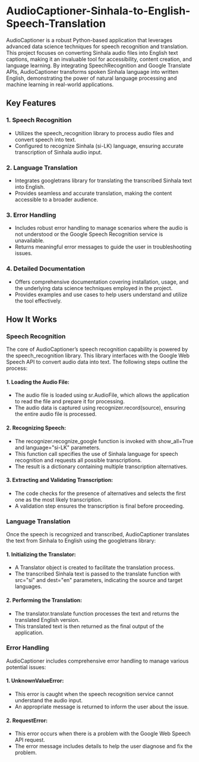 # AudioCaptioner-Sinhala-to-English-Speech-Translation
AudioCaptioner is a robust Python-based application that leverages advanced data science techniques for speech recognition and translation. This project focuses on converting Sinhala audio files into English text captions, making it an invaluable tool for accessibility, content creation, and language learning. By integrating SpeechRecognition and Google Translate APIs, AudioCaptioner transforms spoken Sinhala language into written English, demonstrating the power of natural language processing and machine learning in real-world applications.

## Key Features

### 1. Speech Recognition
- Utilizes the speech_recognition library to process audio files and convert speech into text.
- Configured to recognize Sinhala (si-LK) language, ensuring accurate transcription of Sinhala audio input.

### 2. Language Translation
- Integrates googletrans library for translating the transcribed Sinhala text into English.
- Provides seamless and accurate translation, making the content accessible to a broader audience.

### 3. Error Handling
- Includes robust error handling to manage scenarios where the audio is not understood or the Google Speech Recognition service is unavailable.
- Returns meaningful error messages to guide the user in troubleshooting issues.

### 4. Detailed Documentation
- Offers comprehensive documentation covering installation, usage, and the underlying data science techniques employed in the project.
- Provides examples and use cases to help users understand and utilize the tool effectively.

## How It Works

### Speech Recognition
The core of AudioCaptioner’s speech recognition capability is powered by the speech_recognition library. This library interfaces with the Google Web Speech API to convert audio data into text. The following steps outline the process:

   #### 1. Loading the Audio File:

   - The audio file is loaded using sr.AudioFile, which allows the application to read the file and prepare it for processing.
   - The audio data is captured using recognizer.record(source), ensuring the entire audio file is processed.

   #### 2. Recognizing Speech:

   - The recognizer.recognize_google function is invoked with show_all=True and language="si-LK" parameters.
   - This function call specifies the use of Sinhala language for speech recognition and requests all possible transcriptions.
   - The result is a dictionary containing multiple transcription alternatives.

   #### 3. Extracting and Validating Transcription:

   - The code checks for the presence of alternatives and selects the first one as the most likely transcription.
   - A validation step ensures the transcription is final before proceeding.

### Language Translation
Once the speech is recognized and transcribed, AudioCaptioner translates the text from Sinhala to English using the googletrans library:

   #### 1. Initializing the Translator:

   - A Translator object is created to facilitate the translation process.
   - The transcribed Sinhala text is passed to the translate function with src="si" and dest="en" parameters, indicating the source and target languages.

   #### 2. Performing the Translation:

   - The translator.translate function processes the text and returns the translated English version.
   - This translated text is then returned as the final output of the application.

### Error Handling
AudioCaptioner includes comprehensive error handling to manage various potential issues:

   #### 1. UnknownValueError:

   - This error is caught when the speech recognition service cannot understand the audio input.
   - An appropriate message is returned to inform the user about the issue.

   #### 2. RequestError:

   - This error occurs when there is a problem with the Google Web Speech API request.
   - The error message includes details to help the user diagnose and fix the problem.
